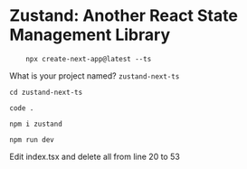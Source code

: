 # Zustand: Another React State Management Library

```
    npx create-next-app@latest --ts
```

What is your project named? `zustand-next-ts`

```
cd zustand-next-ts
```

```
code .
```

```
npm i zustand
```

```
npm run dev
```

Edit index.tsx and delete all from line 20 to 53
